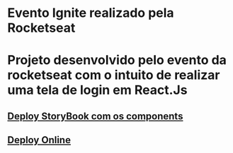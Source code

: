 # Evento Ignite realizado pela Rocketseat
<h1>Projeto desenvolvido pelo evento da rocketseat com o intuito de realizar uma tela de login em React.Js </h1>
<h2><a href="https://hobyn.github.io/ignite/"> Deploy StoryBook com os components </a>
<h2><a href="https://playful-froyo-4a9a03.netlify.app/"> Deploy Online </a>
